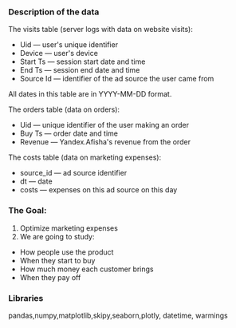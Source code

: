 
###  Description of the data
The visits table (server logs with data on website visits):
- Uid — user's unique identifier
- Device — user's device
- Start Ts — session start date and time
- End Ts — session end date and time
- Source Id — identifier of the ad source the user came from

All dates in this table are in YYYY-MM-DD format.

The orders table (data on orders):
- Uid — unique identifier of the user making an order
- Buy Ts — order date and time
- Revenue — Yandex.Afisha's revenue from the order

The costs table (data on marketing expenses):
- source_id — ad source identifier
- dt — date
- costs — expenses on this ad source on this day

### The Goal:
1. Optimize marketing expenses
2. We are going to study:
- How people use the product
- When they start to buy
- How much money each customer brings
- When they pay off

### Libraries
pandas,numpy,matplotlib,skipy,seaborn,plotly, datetime, warmings
